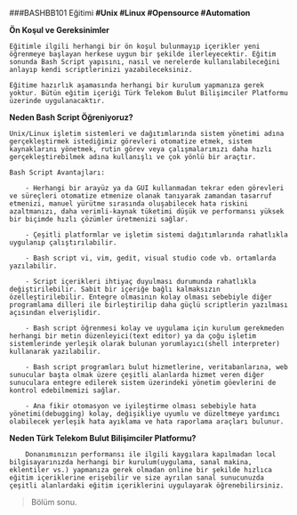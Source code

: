 ###BASHBB101 Eğitimi
**#Unix #Linux #Opensource #Automation**

**Ön Koşul ve Gereksinimler** 

    Eğitimle ilgili herhangi bir ön koşul bulunmayıp içerikler yeni öğrenmeye başlayan herkese uygun bir şekilde ilerleyecektir. Eğitim sonunda Bash Script yapısını, nasıl ve nerelerde kullanılabileceğini anlayıp kendi scriptlerinizi yazabileceksiniz.

    Eğitime hazırlık aşamasında herhangi bir kurulum yapmanıza gerek yoktur. Bütün eğitim içeriği Türk Telekom Bulut Bilişimciler Platformu üzerinde uygulanacaktır. 


**Neden Bash Script Öğreniyoruz?**

    Unix/Linux işletim sistemleri ve dağıtımlarında sistem yönetimi adına gerçekleştirmek istediğimiz görevleri otomatize etmek, sistem kaynaklarını yönetmek, rutin görev veya çalışmalarımızı daha hızlı gerçekleştirebilmek adına kullanışlı ve çok yönlü bir araçtır.

    Bash Script Avantajları: 

        - Herhangi bir arayüz ya da GUI kullanmadan tekrar eden görevleri ve süreçleri otomatize etmenize olanak tanıyarak zamandan tasarruf etmenizi, manuel yürütme sırasında oluşabilecek hata riskini azaltmanızı, daha verimli-kaynak tüketimi düşük ve performansı yüksek bir biçimde hızlı çözümler üretmenizi sağlar.

        - Çeşitli platformlar ve işletim sistemi dağıtımlarında rahatlıkla uygulanıp çalıştırılabilir.

        - Bash script vi, vim, gedit, visual studio code vb. ortamlarda yazılabilir.

        - Script içerikleri ihtiyaç duyulması durumunda rahatlıkla değiştirilebilir. Sabit bir içeriğe bağlı kalmaksızın özelleştirilebilir. Entegre olmasının kolay olması sebebiyle diğer programlama dilleri ile birleştirilip daha güçlü scriptlerin yazılması açısından elverişlidir.

        - Bash script öğrenmesi kolay ve uygulama için kurulum gerekmeden herhangi bir metin düzenleyici(text editor) ya da çoğu işletim sistemlerinde yerleşik olarak bulunan yorumlayıcı(shell interpreter) kullanarak yazılabilir.

        - Bash script programları bulut hizmetlerine, veritabanlarına, web sunucular başta olmak üzere çeşitli alanlarda hizmet veren diğer sunuculara entegre edilerek sistem üzerindeki yönetim göevlerini de kontrol edebilmemizi sağlar. 

        - Ana fikir otomasyon ve iyileştirme olması sebebiyle hata yönetimi(debugging) kolay, değişikliye uyumlu ve düzeltmeye yardımcı olabilecek yerleşik hata ayıklama ve hata raporlama araçları bulunur.


**Neden Türk Telekom Bulut Bilişimciler Platformu?**

        Donanımınızın performansı ile ilgili kaygılara kapılmadan local bilgisayarınızda herhangi bir kurulum(uygulama, sanal makina, eklentiler vs.) yapmanıza gerek olmadan online bir şekilde hızlıca eğitim içeriklerine erişebilir ve size ayrılan sanal sunucunuzda çeşitli alanlardaki eğitim içeriklerini uygulayarak öğrenebilirsiniz.


> Bölüm sonu.



 

